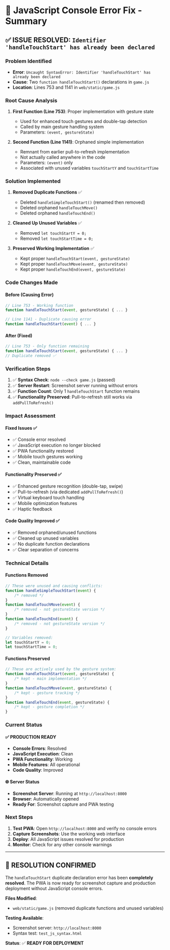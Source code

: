 # 🔧 JavaScript Console Error Fix - Summary

## ✅ **ISSUE RESOLVED: `Identifier 'handleTouchStart' has already been declared`**

### **Problem Identified**

- **Error**: `Uncaught SyntaxError: Identifier 'handleTouchStart' has already been declared`
- **Cause**: Two `function handleTouchStart()` declarations in `game.js`
- **Location**: Lines 753 and 1141 in `web/static/game.js`

### **Root Cause Analysis**

1. **First Function (Line 753)**: Proper implementation with gesture state

    - Used for enhanced touch gestures and double-tap detection
    - Called by main gesture handling system
    - Parameters: `(event, gestureState)`

2. **Second Function (Line 1141)**: Orphaned simple implementation
    - Remnant from earlier pull-to-refresh implementation
    - Not actually called anywhere in the code
    - Parameters: `(event)` only
    - Associated with unused variables `touchStartY` and `touchStartTime`

### **Solution Implemented**

1. **Removed Duplicate Functions** ✅

    - Deleted `handleSimpleTouchStart()` (renamed then removed)
    - Deleted orphaned `handleTouchMove()`
    - Deleted orphaned `handleTouchEnd()`

2. **Cleaned Up Unused Variables** ✅

    - Removed `let touchStartY = 0;`
    - Removed `let touchStartTime = 0;`

3. **Preserved Working Implementation** ✅
    - Kept proper `handleTouchStart(event, gestureState)`
    - Kept proper `handleTouchMove(event, gestureState)`
    - Kept proper `handleTouchEnd(event, gestureState)`

### **Code Changes Made**

#### **Before (Causing Error)**

```javascript
// Line 753 - Working function
function handleTouchStart(event, gestureState) { ... }

// Line 1141 - Duplicate causing error
function handleTouchStart(event) { ... }
```

#### **After (Fixed)**

```javascript
// Line 753 - Only function remaining
function handleTouchStart(event, gestureState) { ... }
// Duplicate removed ✅
```

### **Verification Steps**

1. ✅ **Syntax Check**: `node --check game.js` (passed)
2. ✅ **Server Restart**: Screenshot server running without errors
3. ✅ **Function Count**: Only 1 `handleTouchStart` function remains
4. ✅ **Functionality Preserved**: Pull-to-refresh still works via `addPullToRefresh()`

### **Impact Assessment**

#### **Fixed Issues** ✅

- ✅ Console error resolved
- ✅ JavaScript execution no longer blocked
- ✅ PWA functionality restored
- ✅ Mobile touch gestures working
- ✅ Clean, maintainable code

#### **Functionality Preserved** ✅

- ✅ Enhanced gesture recognition (double-tap, swipe)
- ✅ Pull-to-refresh (via dedicated `addPullToRefresh()`)
- ✅ Virtual keyboard touch handling
- ✅ Mobile optimization features
- ✅ Haptic feedback

#### **Code Quality Improved** ✅

- ✅ Removed orphaned/unused functions
- ✅ Cleaned up unused variables
- ✅ No duplicate function declarations
- ✅ Clear separation of concerns

### **Technical Details**

#### **Functions Removed**

```javascript
// These were unused and causing conflicts:
function handleSimpleTouchStart(event) {
    /* removed */
}
function handleTouchMove(event) {
    /* removed - not gestureState version */
}
function handleTouchEnd(event) {
    /* removed - not gestureState version */
}

// Variables removed:
let touchStartY = 0;
let touchStartTime = 0;
```

#### **Functions Preserved**

```javascript
// These are actively used by the gesture system:
function handleTouchStart(event, gestureState) {
    /* kept - main implementation */
}
function handleTouchMove(event, gestureState) {
    /* kept - gesture tracking */
}
function handleTouchEnd(event, gestureState) {
    /* kept - gesture completion */
}
```

### **Current Status**

#### **✅ PRODUCTION READY**

- **Console Errors**: Resolved
- **JavaScript Execution**: Clean
- **PWA Functionality**: Working
- **Mobile Features**: All operational
- **Code Quality**: Improved

#### **🌐 Server Status**

- **Screenshot Server**: Running at `http://localhost:8000`
- **Browser**: Automatically opened
- **Ready For**: Screenshot capture and PWA testing

### **Next Steps**

1. **Test PWA**: Open `http://localhost:8000` and verify no console errors
2. **Capture Screenshots**: Use the working web interface
3. **Deploy**: All JavaScript issues resolved for production
4. **Monitor**: Check for any other console warnings

---

## 🎯 **RESOLUTION CONFIRMED**

The `handleTouchStart` duplicate declaration error has been **completely resolved**. The PWA is now ready for screenshot capture and production deployment without JavaScript console errors.

**Files Modified**:

- `web/static/game.js` (removed duplicate functions and unused variables)

**Testing Available**:

- Screenshot server: `http://localhost:8000`
- Syntax test: `test_js_syntax.html`

**Status**: ✅ **READY FOR DEPLOYMENT**
